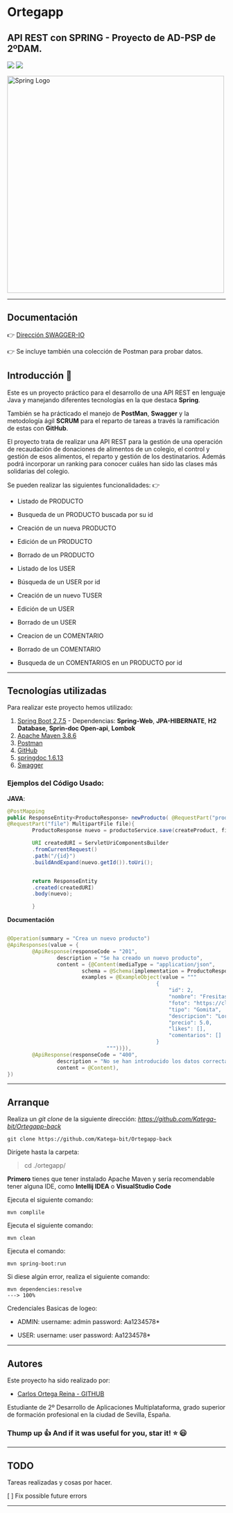 # Ortegapp
## API REST con SPRING - Proyecto de AD-PSP de 2ºDAM.

<img src="https://img.shields.io/badge/Spring--Framework-5.7-green"/>  <img src="https://img.shields.io/badge/Java-17.0-brightgreen"/>

 <img src="https://niixer.com/wp-content/uploads/2020/11/spring-boot.png" width="500" alt="Spring Logo"/>

___


## **Documentación**

:point_right: [Dirección SWAGGER-IO](http://localhost:8080/swagger-ui/index.html#/)

:point_right: Se incluye también una colección de Postman para probar datos.


## **Introducción** :speech_balloon:

Este es un proyecto práctico para el desarrollo de una API REST en lenguaje Java y manejando diferentes tecnologías en la que destaca **Spring**.

También se ha prácticado el manejo de **PostMan**, **Swagger** y la metodología ágil **SCRUM** para el reparto de tareas a través la ramificación de estas con **GitHub**.

El proyecto trata de realizar una API REST para la gestión de una operación de recaudación de donaciones de alimentos de un colegio, el control y gestión de esos alimentos, el reparto y gestión de los destinatarios. Además podrá incorporar un ranking para conocer cuáles han sido las clases más solidarias del colegio.



Se pueden realizar las siguientes funcionalidades: 	:point_right:
* Listado de PRODUCTO
* Busqueda de un PRODUCTO buscada por su id
* Creación de un nueva PRODUCTO
* Edición de un PRODUCTO
* Borrado de un PRODUCTO


* Listado de los USER
* Búsqueda de un USER por id
* Creación de un nuevo TUSER
* Edición de un USER
* Borrado de un USER

* Creacion de un COMENTARIO
* Borrado de un COMENTARIO
* Busqueda de un COMENTARIOS en un PRODUCTO por id





---

## **Tecnologías utilizadas**

Para realizar este proyecto hemos utilizado:

1. [Spring Boot 2.7.5](https://spring.io/) - Dependencias: **Spring-Web**, **JPA-HIBERNATE**, **H2 Database**, **Sprin-doc Open-api**, **Lombok**
2. [Apache Maven 3.8.6](https://maven.apache.org/)
3. [Postman](https://www.postman.com/)
4. [GitHub](https://github.com/)
5. [springdoc 1.6.13](https://springdoc.org/)
6. [Swagger](https://swagger.io/)



### Ejemplos del Código Usado:

**JAVA**:
```Java
@PostMapping
public ResponseEntity<ProductoResponse> newProducto( @RequestPart("producto") @Valid CreateProduct createProduct,
@RequestPart("file") MultipartFile file){
        ProductoResponse nuevo = productoService.save(createProduct, file);

        URI createdURI = ServletUriComponentsBuilder
        .fromCurrentRequest()
        .path("/{id}")
        .buildAndExpand(nuevo.getId()).toUri();


        return ResponseEntity
        .created(createdURI)
        .body(nuevo);

        }

```

**Documentación**

```Java

@Operation(summary = "Crea un nuevo producto")
@ApiResponses(value = {
        @ApiResponse(responseCode = "201",
                description = "Se ha creado un nuevo producto",
                content = {@Content(mediaType = "application/json",
                        schema = @Schema(implementation = ProductoResponse.class),
                        examples = @ExampleObject(value = """
                                                {
                                                    "id": 2,
                                                    "nombre": "Fresitas",
                                                    "foto": "https://classroom.google.com/u/0/h",
                                                    "tipo": "Gomita",
                                                    "descripcion": "Lorem Ipsum Dolor Sit Amet....",
                                                    "precio": 5.0,
                                                    "likes": [],
                                                    "comentarios": []
                                                }
                                """))}),
        @ApiResponse(responseCode = "400",
                description = "No se han introducido los datos correctamente",
                content = @Content),
})
```


---
## **Arranque**

Realiza un *git clone* de la siguiente dirección:
*https://github.com/Katega-bit/Ortegapp-back*

```console
git clone https://github.com/Katega-bit/Ortegapp-back
```

Dirígete hasta la carpeta:

> cd ./ortegapp/


**Primero** tienes que tener instalado Apache Maven y sería recomendable tener alguna IDE, como **Intellij IDEA** o **VisualStudio Code**

Ejecuta el siguiente comando:

    mvn complile


Ejecuta el siguiente comando:

    mvn clean


Ejecuta el comando:

    mvn spring-boot:run


Si diese algún error, realiza el siguiente comando:

    mvn dependencies:resolve
    ---> 100% 

Credenciales Basicas de logeo:
* ADMIN: 
username: admin
password: Aa1234578*

* USER: 
username: user
password: Aa1234578*    

___
## **Autores**

Este proyecto ha sido realizado por:


* [Carlos Ortega Reina - GITHUB](https://github.com/CarlitrosPicaTecla)

Estudiante de 2º Desarrollo de Aplicaciones Multiplataforma, grado
superior de formación profesional en la ciudad de Sevilla, España.

### **Thump up :+1: And if it was useful for you, star it! :star: :smiley:**

___
## **TODO**

Tareas realizadas y cosas por hacer.

[ ] Fix possible future errors
___
